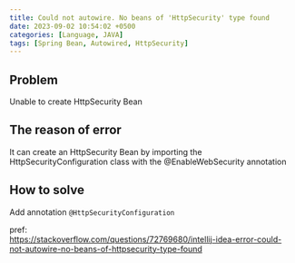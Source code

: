 ```yaml
---
title: Could not autowire. No beans of 'HttpSecurity' type found
date: 2023-09-02 10:54:02 +0500
categories: [Language, JAVA]
tags: [Spring Bean, Autowired, HttpSecurity]
---
```


## Problem
Unable to create HttpSecurity Bean

## The reason of error
It can create an HttpSecurity Bean by importing the HttpSecurityConfiguration class with the @EnableWebSecurity annotation 

## How to solve 
Add annotation `@HttpSecurityConfiguration`


pref:<br>
<a href="https://stackoverflow.com/questions/72769680/intellij-idea-error-could-not-autowire-no-beans-of-httpsecurity-type-found">https://stackoverflow.com/questions/72769680/intellij-idea-error-could-not-autowire-no-beans-of-httpsecurity-type-found</a>
